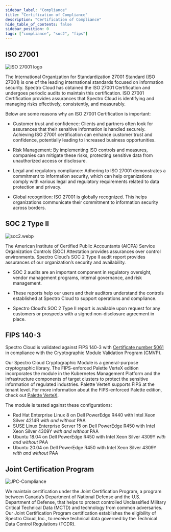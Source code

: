 ```yaml
---
sidebar_label: "Compliance"
title: "Certification of Compliance"
description: "Certification of Compliance"
hide_table_of_contents: false
sidebar_position: 0
tags: ["compliance", "soc2", "fips"]
---
```


## ISO 27001

![ISO 27001 logo](/legal-licenses_compliance_iso-27001.webp "#width=300px")

The International Organization for Standardization 27001 Standard (ISO 27001) is one of the leading international
standards focused on information security. Spectro Cloud has obtained the ISO 27001 Certification and undergoes periodic
audits to maintain this certification. ISO 27001 Certification provides assurances that Spectro Cloud is identifying and
managing risks effectively, consistently, and measurably.

Below are some reasons why an ISO 27001 Certification is important:

- Customer trust and confidence: Clients and partners often look for assurances that their sensitive information is
  handled securely. Achieving ISO 27001 certification can enhance customer trust and confidence, potentially leading to
  increased business opportunities.

- Risk Management: By implementing ISO controls and measures, companies can mitigate these risks, protecting sensitive
  data from unauthorized access or disclosure.

- Legal and regulatory compliance: Adhering to ISO 27001 demonstrates a commitment to information security, which can
  help organizations comply with various legal and regulatory requirements related to data protection and privacy.

- Global recognition: ISO 27001 is globally recognized. This helps organizations communicate their commitment to
  information security across borders.

## SOC 2 Type II

![soc2.webp](/soc2.webp "#width=180px")

The American Institute of Certified Public Accountants (AICPA) Service Organization Controls (SOC) Attestation provides
assurances over control environments. Spectro Cloud’s SOC 2 Type II audit report provides assurances of our
organization’s security and availability.

- SOC 2 audits are an important component in regulatory oversight, vendor management programs, internal governance, and
  risk management.

- These reports help our users and their auditors understand the controls established at Spectro Cloud to support
  operations and compliance.

- Spectro Cloud’s SOC 2 Type II report is available upon request for any customers or prospects with a signed
  non-disclosure agreement in place.

## FIPS 140-3

<!-- ![FIPS-Compliance](/docs_compliance_compliance_fips-logo.webp "#width=180px") -->

Spectro Cloud is validated against FIPS 140-3 with
[Certificate number 5061](https://csrc.nist.gov/projects/cryptographic-module-validation-program/certificate/5061) in
compliance with the Cryptographic Module Validation Program (CMVP).

Our Spectro Cloud Cryptographic Module is a general-purpose cryptographic library. The FIPS-enforced Palette VerteX
edition incorporates the module in the Kubernetes Management Platform and the infrastructure components of target
clusters to protect the sensitive information of regulated industries. Palette VerteX supports FIPS at the tenant level.
For more information about the FIPS-enforced Palette edition, check out [Palette VerteX](vertex/vertex.md).

The module is tested against these configurations:

- Red Hat Enterprise Linux 8 on Dell PowerEdge R440 with Intel Xeon Silver 4214R _with and without_ PAA
- SUSE Linux Enterprise Server 15 on Dell PowerEdge R450 with Intel Xeon Silver 4309Y _with and without_ PAA
- Ubuntu 18.04 on Dell PowerEdge R450 with Intel Xeon Silver 4309Y _with and without_ PAA
- Ubuntu 20.04 on Dell PowerEdge R450 with Intel Xeon Silver 4309Y _with and without_ PAA

## Joint Certification Program

![JPC-Compliance](/docs_compliance_compliance_jpc-logo.webp "#width=687px")

We maintain certification under the Joint Certification Program, a program between Canada’s Department of National
Defense and the U.S. Department of Defense, that helps to protect controlled Unclassified Military Critical Technical
Data (MCTD) and technology from common adversaries. Our Joint Certification Program certification establishes the
eligibility of Spectro Cloud, Inc., to receive technical data governed by the Technical Data Control Regulations (TCDR).
